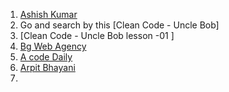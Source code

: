 1. [Ashish Kumar](https://www.youtube.com/@ashigup/playlists)
2. Go and search by this [Clean Code - Uncle Bob]
3. [Clean Code - Uncle Bob lesson -01 ]
4. [Bg Web Agency](https://www.youtube.com/@bgwebagency/streams)
5. [A code Daily](https://www.youtube.com/@Acodedaily/search?query=System%20desing)
6. [Arpit  Bhayani](https://www.youtube.com/watch?v=DA5W8tO_7Nw&list=PLsdq-3Z1EPT27BuTnJ_trF7BsaTpYLqst)
7. 
